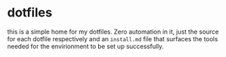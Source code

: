 # dotfiles

this is a simple home for my dotfiles. Zero automation in it, just the source for each dotfile respectively and an `install.md` file that surfaces the tools needed for the envirionment to be set up successfully.
